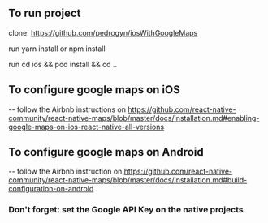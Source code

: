 ## To run project

clone: https://github.com/pedrogyn/iosWithGoogleMaps

run yarn install or npm install 

run cd ios && pod install && cd ..

## To configure google maps on iOS

-- follow the Airbnb instructions on https://github.com/react-native-community/react-native-maps/blob/master/docs/installation.md#enabling-google-maps-on-ios-react-native-all-versions

## To configure google maps on Android

-- follow the Airbnb instruction on https://github.com/react-native-community/react-native-maps/blob/master/docs/installation.md#build-configuration-on-android

### Don't forget: set the Google API Key on the native projects